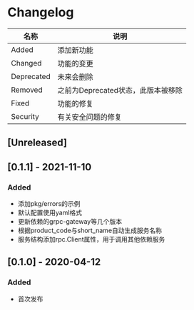 # Changelog

名称 | 说明
------------|----------
Added       | 添加新功能
Changed     | 功能的变更
Deprecated  | 未来会删除
Removed     | 之前为Deprecated状态，此版本被移除
Fixed       | 功能的修复
Security    | 有关安全问题的修复

## [Unreleased]

## [0.1.1] - 2021-11-10

### Added

- 添加pkg/errors的示例
- 默认配置使用yaml格式
- 更新依赖的grpc-gateway等几个版本
- 根据product_code与short_name自动生成服务名称
- 服务结构添加rpc.Client属性，用于调用其他依赖服务

## [0.1.0] - 2020-04-12

### Added

- 首次发布
